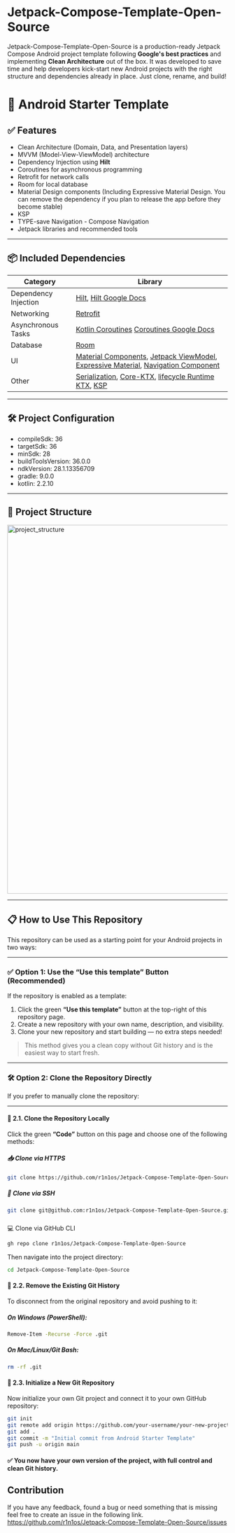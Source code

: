 # Jetpack-Compose-Template-Open-Source

Jetpack-Compose-Template-Open-Source is a production-ready Jetpack Compose Android project template following **Google's best practices** and implementing **Clean Architecture** out of the box. It was developed to save time and help developers kick-start new Android projects with the right structure and dependencies already in place. Just clone, rename, and build!

# 🚀 Android Starter Template
## ✅ Features

- Clean Architecture (Domain, Data, and Presentation layers)
- MVVM (Model-View-ViewModel) architecture
- Dependency Injection using **Hilt**
- Coroutines for asynchronous programming
- Retrofit for network calls
- Room for local database
- Material Design components (Including Expressive Material Design. You can remove the dependency if you plan to release the app before they become stable)
- KSP
- TYPE-save Navigation - Compose Navigation
- Jetpack libraries and recommended tools

---

## 📦 Included Dependencies

| Category              | Library                                                                 |
|-----------------------|-------------------------------------------------------------------------|
| Dependency Injection  | [Hilt](https://dagger.dev/hilt/), [Hilt Google Docs](https://developer.android.com/training/dependency-injection/hilt-android)                                       |
| Networking            | [Retrofit](https://square.github.io/retrofit/)  |
| Asynchronous Tasks    | [Kotlin Coroutines](https://kotlinlang.org/docs/coroutines-overview.html) [Coroutines Google Docs](https://developer.android.com/kotlin/coroutines) |
| Database              | [Room](https://developer.android.com/jetpack/androidx/releases/room)    |
| UI                    | [Material Components](https://material.io/components), [Jetpack ViewModel](https://developer.android.com/topic/libraries/architecture/viewmodel), [Expressive Material](https://m3.material.io/blog/building-with-m3-expressive), [Navigation Component](https://developer.android.com/guide/navigation) |
| Other                 | [Serialization](https://kotlinlang.org/docs/serialization.html), [Core-KTX](https://developer.android.com/kotlin/ktx#core), [lifecycle Runtime KTX](https://developer.android.com/jetpack/androidx/releases/lifecycle), [KSP](https://kotlinlang.org/docs/ksp-quickstart.html) |

---

## 🛠️ Project Configuration

  * compileSdk: 36
  * targetSdk: 36
  * minSdk: 28
  * buildToolsVersion: 36.0.0
  * ndkVersion: 28.1.13356709
  * gradle: 9.0.0
  * kotlin: 2.2.10

---
## 🧱 Project Structure
<img width="575" height="843" alt="project_structure" src="https://github.com/user-attachments/assets/6a898561-8b1e-4fb5-9261-cf8516d03435" />

---

## 📋 How to Use This Repository

This repository can be used as a starting point for your Android projects in two ways:

---

### ✅ Option 1: Use the “Use this template” Button (Recommended)

If the repository is enabled as a template:

1. Click the green **“Use this template”** button at the top-right of this repository page.
2. Create a new repository with your own name, description, and visibility.
3. Clone your new repository and start building — no extra steps needed!

> This method gives you a clean copy without Git history and is the easiest way to start fresh.

---

### 🛠 Option 2: Clone the Repository Directly

If you prefer to manually clone the repository:

---

#### 🔹 2.1. Clone the Repository Locally

Click the green **“Code”** button on this page and choose one of the following methods:

##### 📥 Clone via HTTPS

```bash
git clone https://github.com/r1n1os/Jetpack-Compose-Template-Open-Source.git
```
##### 🔐 Clone via SSH

```bash
git clone git@github.com:r1n1os/Jetpack-Compose-Template-Open-Source.git
```

##### 
💻 Clone via GitHub CLI

```bash
gh repo clone r1n1os/Jetpack-Compose-Template-Open-Source
```

Then navigate into the project directory:

```bash
cd Jetpack-Compose-Template-Open-Source
```

#### 🔹 2.2. Remove the Existing Git History

To disconnect from the original repository and avoid pushing to it:

##### On Windows (PowerShell):

```bash
Remove-Item -Recurse -Force .git
```

##### On Mac/Linux/Git Bash:

```bash
rm -rf .git
```

#### 🔹 2.3. Initialize a New Git Repository

Now initialize your own Git project and connect it to your own GitHub repository:

```bash
git init
git remote add origin https://github.com/your-username/your-new-project.git
git add .
git commit -m "Initial commit from Android Starter Template"
git push -u origin main
```

#### ✅ You now have your own version of the project, with full control and clean Git history.

## Contribution

 If you have any feedback, found a bug or need something that is missing feel free to create an issue in the following link. https://github.com/r1n1os/Jetpack-Compose-Template-Open-Source/issues
















